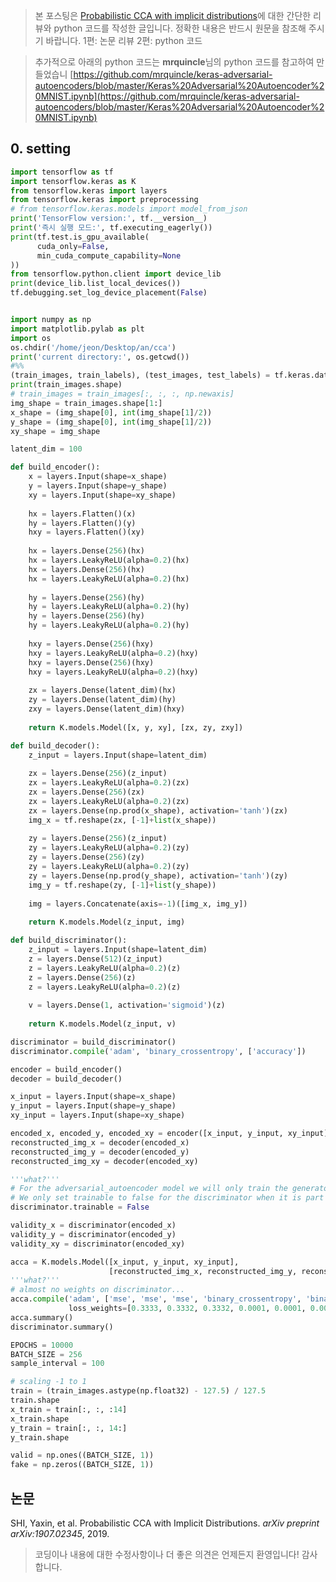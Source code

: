 >  본 포스팅은 [Probabilistic CCA with implicit distributions](https://arxiv.org/pdf/1907.02345.pdf)에 대한 간단한 리뷰와 python 코드를 작성한 글입니다. 정확한 내용은 반드시 원문을 참조해 주시기 바랍니다.
>  1편: 논문 리뷰
>  2편: python 코드

> 추가적으로 아래의 python 코드는 **mrquincle**님의 python 코드를 참고하여 만들었습니 [https://github.com/mrquincle/keras-adversarial-autoencoders/blob/master/Keras%20Adversarial%20Autoencoder%20MNIST.ipynb](https://github.com/mrquincle/keras-adversarial-autoencoders/blob/master/Keras%20Adversarial%20Autoencoder%20MNIST.ipynb) 

## 0. setting
```python
import tensorflow as tf
import tensorflow.keras as K
from tensorflow.keras import layers
from tensorflow.keras import preprocessing
# from tensorflow.keras.models import model_from_json
print('TensorFlow version:', tf.__version__)
print('즉시 실행 모드:', tf.executing_eagerly())
print(tf.test.is_gpu_available(
      cuda_only=False,
      min_cuda_compute_capability=None
))
from tensorflow.python.client import device_lib
print(device_lib.list_local_devices())
tf.debugging.set_log_device_placement(False)
```
```

```

```python
import numpy as np
import matplotlib.pylab as plt 
import os
os.chdir('/home/jeon/Desktop/an/cca')
print('current directory:', os.getcwd())
#%%
(train_images, train_labels), (test_images, test_labels) = tf.keras.datasets.mnist.load_data() 
print(train_images.shape)
# train_images = train_images[:, :, :, np.newaxis]
img_shape = train_images.shape[1:]
x_shape = (img_shape[0], int(img_shape[1]/2))
y_shape = (img_shape[0], int(img_shape[1]/2))
xy_shape = img_shape
```

```python
latent_dim = 100
```

```python
def build_encoder():
    x = layers.Input(shape=x_shape)   
    y = layers.Input(shape=y_shape)   
    xy = layers.Input(shape=xy_shape)   
    
    hx = layers.Flatten()(x)
    hy = layers.Flatten()(y)
    hxy = layers.Flatten()(xy)
    
    hx = layers.Dense(256)(hx)
    hx = layers.LeakyReLU(alpha=0.2)(hx)
    hx = layers.Dense(256)(hx)
    hx = layers.LeakyReLU(alpha=0.2)(hx)
    
    hy = layers.Dense(256)(hy)
    hy = layers.LeakyReLU(alpha=0.2)(hy)
    hy = layers.Dense(256)(hy)
    hy = layers.LeakyReLU(alpha=0.2)(hy)
    
    hxy = layers.Dense(256)(hxy)
    hxy = layers.LeakyReLU(alpha=0.2)(hxy)
    hxy = layers.Dense(256)(hxy)
    hxy = layers.LeakyReLU(alpha=0.2)(hxy)
    
    zx = layers.Dense(latent_dim)(hx)
    zy = layers.Dense(latent_dim)(hy)
    zxy = layers.Dense(latent_dim)(hxy)
    
    return K.models.Model([x, y, xy], [zx, zy, zxy])
```

```python
def build_decoder():
    z_input = layers.Input(shape=latent_dim)
    
    zx = layers.Dense(256)(z_input)
    zx = layers.LeakyReLU(alpha=0.2)(zx)
    zx = layers.Dense(256)(zx)
    zx = layers.LeakyReLU(alpha=0.2)(zx)
    zx = layers.Dense(np.prod(x_shape), activation='tanh')(zx)
    img_x = tf.reshape(zx, [-1]+list(x_shape))
    
    zy = layers.Dense(256)(z_input)
    zy = layers.LeakyReLU(alpha=0.2)(zy)
    zy = layers.Dense(256)(zy)
    zy = layers.LeakyReLU(alpha=0.2)(zy)
    zy = layers.Dense(np.prod(y_shape), activation='tanh')(zy)
    img_y = tf.reshape(zy, [-1]+list(y_shape))
    
    img = layers.Concatenate(axis=-1)([img_x, img_y])
    
    return K.models.Model(z_input, img)
```

```python
def build_discriminator():
    z_input = layers.Input(shape=latent_dim)
    z = layers.Dense(512)(z_input)
    z = layers.LeakyReLU(alpha=0.2)(z)
    z = layers.Dense(256)(z)
    z = layers.LeakyReLU(alpha=0.2)(z)
    
    v = layers.Dense(1, activation='sigmoid')(z)
    
    return K.models.Model(z_input, v)
```

```python
discriminator = build_discriminator()
discriminator.compile('adam', 'binary_crossentropy', ['accuracy'])

encoder = build_encoder()
decoder = build_decoder()
```

```python
x_input = layers.Input(shape=x_shape)
y_input = layers.Input(shape=y_shape)
xy_input = layers.Input(shape=xy_shape)

encoded_x, encoded_y, encoded_xy = encoder([x_input, y_input, xy_input])
reconstructed_img_x = decoder(encoded_x)
reconstructed_img_y = decoder(encoded_y)
reconstructed_img_xy = decoder(encoded_xy)

'''what?'''
# For the adversarial_autoencoder model we will only train the generator
# We only set trainable to false for the discriminator when it is part of the autoencoder...
discriminator.trainable = False

validity_x = discriminator(encoded_x)
validity_y = discriminator(encoded_y)
validity_xy = discriminator(encoded_xy)

acca = K.models.Model([x_input, y_input, xy_input], 
                      [reconstructed_img_x, reconstructed_img_y, reconstructed_img_xy, validity_x, validity_y, validity_xy])
'''what?'''
# almost no weights on discriminator...
acca.compile('adam', ['mse', 'mse', 'mse', 'binary_crossentropy', 'binary_crossentropy', 'binary_crossentropy'], 
             loss_weights=[0.3333, 0.3332, 0.3332, 0.0001, 0.0001, 0.0001])
acca.summary()
discriminator.summary()
```

```python
EPOCHS = 10000
BATCH_SIZE = 256
sample_interval = 100

# scaling -1 to 1
train = (train_images.astype(np.float32) - 127.5) / 127.5
train.shape
x_train = train[:, :, :14]
x_train.shape
y_train = train[:, :, 14:]
y_train.shape

valid = np.ones((BATCH_SIZE, 1))
fake = np.zeros((BATCH_SIZE, 1))
```

## 논문
SHI, Yaxin, et al. Probabilistic CCA with Implicit Distributions. _arXiv preprint arXiv:1907.02345_, 2019.

> 코딩이나 내용에 대한 수정사항이나 더 좋은 의견은 언제든지 환영입니다! 감사합니다.
<!--stackedit_data:
eyJoaXN0b3J5IjpbLTE4NzcyNzY3MTFdfQ==
-->